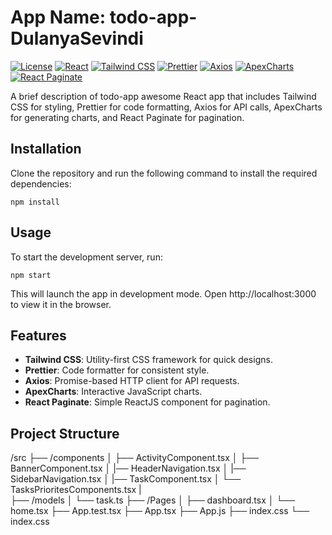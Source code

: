 # App Name: todo-app-DulanyaSevindi

[![License](https://img.shields.io/badge/license-MIT-blue.svg)](LICENSE)
[![React](https://img.shields.io/badge/react-v17.0.2-blue.svg)](https://reactjs.org/)
[![Tailwind CSS](https://img.shields.io/badge/tailwindcss-v2.2.19-blue.svg)](https://tailwindcss.com/)
[![Prettier](https://img.shields.io/badge/prettier-v2.5.1-blue.svg)](https://prettier.io/)
[![Axios](https://img.shields.io/badge/axios-v0.21.1-blue.svg)](https://axios-http.com/)
[![ApexCharts](https://img.shields.io/badge/apexcharts-v3.29.0-blue.svg)](https://apexcharts.com/)
[![React Paginate](https://img.shields.io/badge/reactpaginate-v6.5.0-blue.svg)](https://github.com/AdeleD/react-paginate)

A brief description of todo-app awesome React app that includes Tailwind CSS for styling, Prettier for code formatting, Axios for API calls, ApexCharts for generating charts, and React Paginate for pagination.

## Installation

Clone the repository and run the following command to install the required dependencies:

`npm install`

## Usage

To start the development server, run:

`npm start`

This will launch the app in development mode. Open http://localhost:3000 to view it in the browser.

## Features

- **Tailwind CSS**: Utility-first CSS framework for quick designs.
- **Prettier**: Code formatter for consistent style.
- **Axios**: Promise-based HTTP client for API requests.
- **ApexCharts**: Interactive JavaScript charts.
- **React Paginate**: Simple ReactJS component for pagination.

## Project Structure

/src
  ├── /components
  │   ├── ActivityComponent.tsx
  │   ├── BannerComponent.tsx
  │   |── HeaderNavigation.tsx
  │   |── SidebarNavigation.tsx
  │   |── TaskComponent.tsx
  │   └── TasksPrioritesComponents.tsx
  |    
  ├── /models
  │   └── task.ts
  ├── /Pages
  │   ├── dashboard.tsx
  │   └── home.tsx
  ├── App.test.tsx
  ├── App.tsx
  ├── App.js
  ├── index.css
  └── index.css

